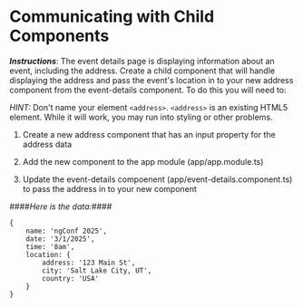 # Communicating with Child Components

**_Instructions_**: The event details page is displaying information about an event, including the address.
Create a child component that will handle displaying the address and pass the event's location in to
your new address component from the event-details component. To do this you will need to:

_HINT:_ Don't name your element `<address>`. `<address>` is an existing HTML5 element. While it will work,
you may run into styling or other problems.

1. Create a new address component that has an input property for the address data

2. Add the new component to the app module (app/app.module.ts)

3. Update the event-details compoenent (app/event-details.component.ts) to pass the address in to your new component


####_Here is the data:_####
```
{
	name: 'ngConf 2025',
	date: '3/1/2025',
	time: '8am',
	location: {
		address: '123 Main St',
		city: 'Salt Lake City, UT',
		country: 'USA'
	}
}
```